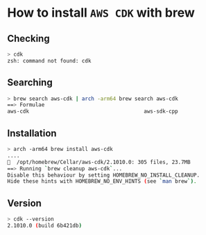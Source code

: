# How to install `AWS CDK` with brew

## Checking
```bash
> cdk
zsh: command not found: cdk
```
## Searching
```bash
> brew search aws-cdk | arch -arm64 brew search aws-cdk
==> Formulae
aws-cdk                                     aws-sdk-cpp
```

## Installation
```bash
> arch -arm64 brew install aws-cdk
....
🍺  /opt/homebrew/Cellar/aws-cdk/2.1010.0: 305 files, 23.7MB
==> Running `brew cleanup aws-cdk`...
Disable this behaviour by setting HOMEBREW_NO_INSTALL_CLEANUP.
Hide these hints with HOMEBREW_NO_ENV_HINTS (see `man brew`).
```

## Version
```bash
> cdk --version
2.1010.0 (build 6b421db)
```
